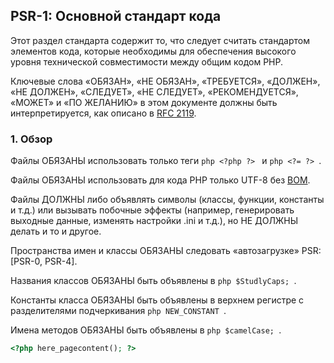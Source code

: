 ## PSR-1: Основной стандарт кода

Этот раздел стандарта содержит то, что следует считать стандартом элементов кода,
которые необходимы для обеспечения высокого уровня технической
совместимости между общим кодом PHP.

Ключевые слова «ОБЯЗАН», «НЕ ОБЯЗАН», «ТРЕБУЕТСЯ», «ДОЛЖЕН», «НЕ ДОЛЖЕН», «СЛЕДУЕТ»,
«НЕ СЛЕДУЕТ», «РЕКОМЕНДУЕТСЯ», «МОЖЕТ» и «ПО ЖЕЛАНИЮ» в этом документе должны быть
интерпретируется, как описано в [RFC 2119](http://www.ietf.org/rfc/rfc2119.txt).


### 1. Обзор

Файлы ОБЯЗАНЫ использовать только теги ```php <?php ?> ``` и ```php <?= ?> ```.

Файлы ОБЯЗАНЫ использовать для кода PHP только UTF-8 без [BOM](https://ru.wikipedia.org/wiki/Маркер_последовательности_байтов).

Файлы ДОЛЖНЫ либо объявлять символы (классы, функции, константы и т.д.) или вызывать побочные эффекты (например, генерировать выходные данные, изменять настройки .ini и т.д.), но НЕ ДОЛЖНЫ делать и то и другое.

Пространства имен и классы ОБЯЗАНЫ следовать «автозагрузке» PSR: [PSR-0, PSR-4].

Названия классов ОБЯЗАНЫ быть объявлены в ```php $StudlyCaps; ```.

Константы класса ОБЯЗАНЫ быть объявлены в верхнем регистре с разделителями подчеркивания ```php NEW_CONSTANT ```.

Имена методов ОБЯЗАНЫ быть объявлены в ```php $camelCase; ```. 

```php
<?php here_pagecontent(); ?>
```
